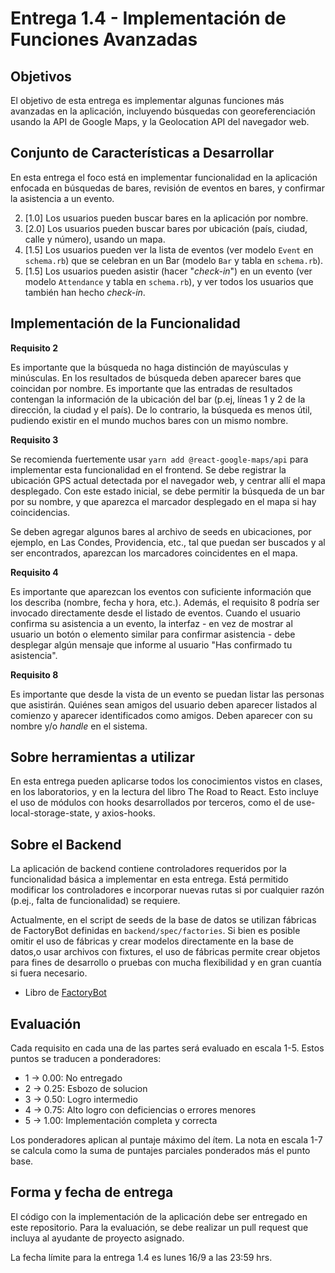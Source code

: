 # Entrega 1.4 - Implementación de Funciones Avanzadas

## Objetivos

El objetivo de esta entrega es implementar algunas funciones más avanzadas en la aplicación, incluyendo búsquedas con georeferenciación usando la API de Google Maps, y la Geolocation API del navegador web.

## Conjunto de Características a Desarrollar

En esta entrega el foco está en implementar funcionalidad en la aplicación enfocada en búsquedas de bares, revisión de eventos en bares, y confirmar la asistencia a un evento.

2. [1.0] Los usuarios pueden buscar bares en la aplicación por nombre.
3. [2.0] Los usuarios pueden buscar bares por ubicación (país, ciudad, calle y número), usando un mapa.
4. [1.5] Los usuarios pueden ver la lista de eventos (ver modelo `Event` en `schema.rb`) que se celebran en un Bar (modelo `Bar` y tabla en `schema.rb`).
8. [1.5] Los usuarios pueden asistir (hacer "_check-in_") en un evento (ver modelo `Attendance` y tabla en `schema.rb`), y ver todos los usuarios que también han hecho _check-in_.

## Implementación de la Funcionalidad

**Requisito 2**

Es importante que la búsqueda no haga distinción de mayúsculas y minúsculas. En los resultados de búsqueda deben aparecer bares que coincidan por nombre. Es importante que las entradas de resultados contengan la información de la ubicación del bar (p.ej, líneas 1 y 2 de la dirección, la ciudad y el país). De lo contrario, la búsqueda es menos útil, pudiendo existir en el mundo muchos bares con un mismo nombre.

**Requisito 3**

Se recomienda fuertemente usar `yarn add @react-google-maps/api` para implementar esta funcionalidad en el frontend. Se debe registrar la ubicación GPS actual detectada por el navegador web, y centrar allí el mapa desplegado. Con este estado inicial, se debe permitir la búsqueda de un bar por su nombre, y que aparezca el marcador desplegado en el mapa si hay coincidencias.

Se deben agregar algunos bares al archivo de seeds en ubicaciones, por ejemplo, en Las Condes, Providencia, etc., tal que puedan ser buscados y al ser encontrados, aparezcan los marcadores coincidentes en el mapa. 

**Requisito 4**

Es importante que aparezcan los eventos con suficiente información que los describa (nombre, fecha y hora, etc.). Además, el requisito 8 podría ser invocado directamente desde el listado de eventos. Cuando el usuario confirma su asistencia a un evento, la interfaz - en vez de mostrar al usuario un botón o elemento similar para confirmar asistencia - debe desplegar algún mensaje que informe al usuario "Has confirmado tu asistencia".

**Requisito 8**

Es importante que desde la vista de un evento se puedan listar las personas que asistirán. Quiénes sean amigos del usuario deben aparecer listados al comienzo y aparecer identificados como amigos. Deben aparecer con su nombre y/o _handle_ en el sistema. 

## Sobre herramientas a utilizar

En esta entrega pueden aplicarse todos los conocimientos vistos en clases, en los laboratorios, y en la lectura del libro The Road to React. Esto incluye el uso de módulos con hooks desarrollados por terceros, como el de use-local-storage-state, y axios-hooks.

## Sobre el Backend

La aplicación de backend contiene controladores requeridos por la funcionalidad básica a implementar en esta entrega. Está permitido modificar los controladores e incorporar nuevas rutas si por cualquier razón (p.ej., falta de funcionalidad) se requiere.

Actualmente, en el script de seeds de la base de datos se utilizan fábricas de FactoryBot definidas en `backend/spec/factories`. Si bien es posible omitir el uso de fábricas y crear modelos directamente en la base de datos,o usar archivos con fixtures, el uso de fábricas permite crear objetos para fines de desarrollo o pruebas con mucha flexibilidad y en gran cuantía si fuera necesario.

* Libro de [FactoryBot](https://thoughtbot.github.io/factory_bot/intro.html)

## Evaluación

Cada requisito en cada una de las partes será evaluado en escala 1-5. Estos puntos se traducen a ponderadores:

* 1 -> 0.00: No entregado
* 2 -> 0.25: Esbozo de solucion
* 3 -> 0.50: Logro intermedio
* 4 -> 0.75: Alto logro con deficiencias o errores menores
* 5 -> 1.00: Implementación completa y correcta

Los ponderadores aplican al puntaje máximo del ítem. La nota en escala 1-7 se calcula como la suma de puntajes parciales ponderados más el punto base.

## Forma y fecha de entrega

El código con la implementación de la aplicación debe ser entregado en este repositorio. Para la evaluación, se debe realizar un pull request que incluya al ayudante de proyecto asignado.

La fecha límite para la entrega 1.4 es lunes 16/9 a las 23:59 hrs.